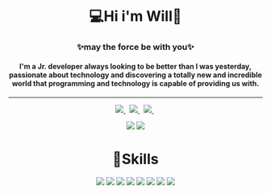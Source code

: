 # <h1 align="center">💻Hi i'm Will👋</h1>

### <h3 align='center'>✨may the force be with you✨</h2>

#### <h4 align='center'>I'm a Jr. developer always looking to be better than I was yesterday, passionate about technology and discovering a totally new and incredible world that programming and technology is capable of providing us with.<h4>

  ________________________________________________________________________________________________________________________
  
  <p align="center">
  <a href="https://api.whatsapp.com/send?phone=5561995628227&text=Hello%20World!">
    <img src="https://img.shields.io/badge/WhatsApp-25D366?style=for-the-badge&logo=whatsapp&logoColor=white"/>
  </a>&nbsp;

  <a href="https://www.instagram.com/_.hotwills._/">
      <img src="https://img.shields.io/badge/Instagram-E4405F?style=for-the-badge&logo=instagram&logoColor=white"/>
  </a>&nbsp;
  
  <a href="https://www.linkedin.com/in/wilsonsousaj%C3%BAnior/">
    <img src="https://img.shields.io/badge/LinkedIn-0077B5?style=for-the-badge&logo=linkedin&logoColor=white"/>
  </a>&nbsp;



<div align="center">
  <a href="https://github.com/WilsonJunior1"></a>
  <p float="left">
    <img  src="https://github-readme-stats.vercel.app/api?username=WilsonJunior1&show_icons=true&theme=dracula&include_all_commits=true&count_private=true"/>
    <img  src="https://github-readme-stats.vercel.app/api/top-langs/?username=WilsonJunior1&layout=compact&langs_count=7&theme=dracula"/>
  </p>
  
</div>

  <h1 align="center">🚀Skills</h1>

<p align="center">
  <img src="https://img.shields.io/badge/HTML5-E34F26?style=for-the-badge&logo=html5&logoColor=white"/>
  <img src="https://img.shields.io/badge/CSS3-1572B6?style=for-the-badge&logo=css3&logoColor=white"/>
  <img src="https://img.shields.io/badge/Bootstrap-563D7C?style=for-the-badge&logo=bootstrap&logoColor=white"/>
  <img src="https://img.shields.io/badge/JavaScript-323330?style=for-the-badge&logo=javascript&logoColor=F7DF1E"/>
  <img src="https://img.shields.io/badge/React-20232A?style=for-the-badge&logo=react&logoColor=61DAFB"/>
  <img src="https://img.shields.io/badge/PHP-777BB4?style=for-the-badge&logo=php&logoColor=white"/>
  <img src="https://img.shields.io/badge/MySQL-00000F?style=for-the-badge&logo=mysql&logoColor=white"/>
  <img src="https://img.shields.io/badge/Sass-CC6699?style=for-the-badge&logo=sass&logoColor=white"/>
</p>
